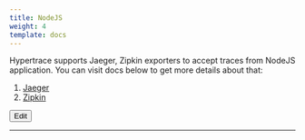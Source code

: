 ```yaml
---
title: NodeJS
weight: 4
template: docs
---
```


Hypertrace supports Jaeger, Zipkin exporters to accept traces from NodeJS application. You can visit docs below to get more details about that:

1. [Jaeger](https://docs.hypertrace.org/docs/nodejs/node-jaeger/)
2. [Zipkin](https://docs.hypertrace.org/docs/nodejs/node-zipkin/)

<a href="https://github.com/hypertrace/hypertrace-docs-website/tree/master/src/pages/docs/exporters/node-ex.md">
<button type="button">Edit</button></a>

***
